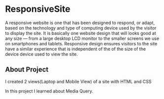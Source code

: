 # ResponsiveSite
A responsive website is one that has been designed to respond, or adapt, based on the technology and type of computing device used by the visitor to display the site. It is basically one website design that will looks good at any size — from a large desktop LCD monitor to the smaller screens we use on smartphones and tablets. Responsive design ensures visitors to the site have a similar experience that is independent of the of the size of the device device used to view the site.
## About Project
I created 2 views(Laptop and Mobile View) of a site with HTML and CSS

In this project I learned about Media Query.
